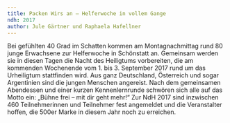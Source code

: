 ```yaml
---
title: Packen Wirs an – Helferwoche in vollem Gange
ndh: 2017
author: Jule Gärtner und Raphaela Hafellner
---
```

Bei gefühlten 40 Grad im Schatten kommen am Montagnachmittag rund 80 junge Erwachsene zur Helferwoche in Schönstatt an. Gemeinsam werden sie in diesen Tagen die Nacht des Heiligtums vorbereiten, die am kommenden Wochenende vom 1. bis 3. September 2017 rund um das Urheiligtum stattfinden wird. Aus ganz Deutschland, Österreich und sogar Argentinien sind die jungen Menschen angereist. Nach dem gemeinsamen Abendessen und einer kurzen Kennenlernrunde schwören sich alle auf das Motto ein: „Bühne frei – mit dir geht mehr!“ Zur NdH 2017 sind inzwischen 460 Teilnehmerinnen und Teilnehmer fest angemeldet und die Veranstalter hoffen, die 500er Marke in diesem Jahr noch zu erreichen.
